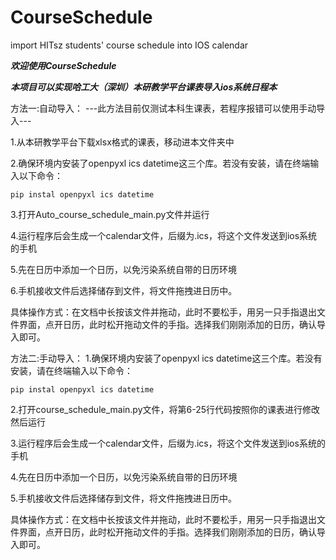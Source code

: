 # CourseSchedule
import HITsz students' course schedule into IOS calendar

***欢迎使用CourseSchedule***

***本项目可以实现哈工大（深圳）本研教学平台课表导入ios系统日程本***

方法一:自动导入：
    ---此方法目前仅测试本科生课表，若程序报错可以使用手动导入---
    
1.从本研教学平台下载xlsx格式的课表，移动进本文件夹中

2.确保环境内安装了openpyxl ics datetime这三个库。若没有安装，请在终端输入以下命令：

    pip instal openpyxl ics datetime
    
3.打开Auto_course_schedule_main.py文件并运行

4.运行程序后会生成一个calendar文件，后缀为.ics，将这个文件发送到ios系统的手机

5.先在日历中添加一个日历，以免污染系统自带的日历环境

6.手机接收文件后选择储存到文件，将文件拖拽进日历中。

具体操作方式：在文档中长按该文件并拖动，此时不要松手，用另一只手指退出文件界面，点开日历，此时松开拖动文件的手指。选择我们刚刚添加的日历，确认导入即可。


方法二:手动导入：
1.确保环境内安装了openpyxl ics datetime这三个库。若没有安装，请在终端输入以下命令：

    pip instal openpyxl ics datetime
    
2.打开course_schedule_main.py文件，将第6-25行代码按照你的课表进行修改然后运行

3.运行程序后会生成一个calendar文件，后缀为.ics，将这个文件发送到ios系统的手机

4.先在日历中添加一个日历，以免污染系统自带的日历环境

5.手机接收文件后选择储存到文件，将文件拖拽进日历中。

具体操作方式：在文档中长按该文件并拖动，此时不要松手，用另一只手指退出文件界面，点开日历，此时松开拖动文件的手指。选择我们刚刚添加的日历，确认导入即可。

